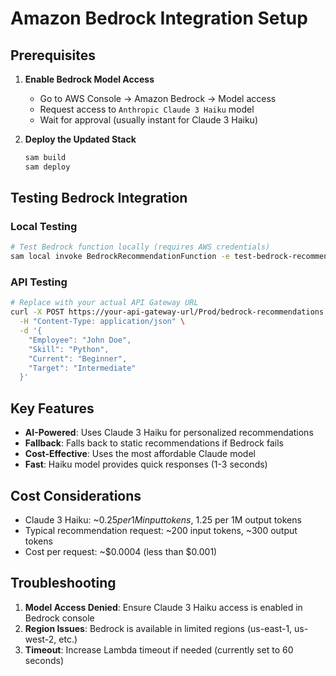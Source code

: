 # Amazon Bedrock Integration Setup

## Prerequisites

1. **Enable Bedrock Model Access**
   - Go to AWS Console → Amazon Bedrock → Model access
   - Request access to `Anthropic Claude 3 Haiku` model
   - Wait for approval (usually instant for Claude 3 Haiku)

2. **Deploy the Updated Stack**
   ```bash
   sam build
   sam deploy
   ```

## Testing Bedrock Integration

### Local Testing
```bash
# Test Bedrock function locally (requires AWS credentials)
sam local invoke BedrockRecommendationFunction -e test-bedrock-recommendation-events.json
```

### API Testing
```bash
# Replace with your actual API Gateway URL
curl -X POST https://your-api-gateway-url/Prod/bedrock-recommendations \
  -H "Content-Type: application/json" \
  -d '{
    "Employee": "John Doe",
    "Skill": "Python",
    "Current": "Beginner", 
    "Target": "Intermediate"
  }'
```

## Key Features

- **AI-Powered**: Uses Claude 3 Haiku for personalized recommendations
- **Fallback**: Falls back to static recommendations if Bedrock fails
- **Cost-Effective**: Uses the most affordable Claude model
- **Fast**: Haiku model provides quick responses (1-3 seconds)

## Cost Considerations

- Claude 3 Haiku: ~$0.25 per 1M input tokens, ~$1.25 per 1M output tokens
- Typical recommendation request: ~200 input tokens, ~300 output tokens
- Cost per request: ~$0.0004 (less than $0.001)

## Troubleshooting

1. **Model Access Denied**: Ensure Claude 3 Haiku access is enabled in Bedrock console
2. **Region Issues**: Bedrock is available in limited regions (us-east-1, us-west-2, etc.)
3. **Timeout**: Increase Lambda timeout if needed (currently set to 60 seconds)